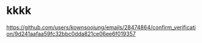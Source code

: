 # kkkk
https://github.com/users/kownsoojung/emails/28474864/confirm_verification/9d241aafaa59fc32bbc0dda821ce06ee6f019357
